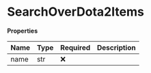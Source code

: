 # SearchOverDota2Items

**Properties**

| Name | Type | Required | Description |
| :--- | :--- | :------- | :---------- |
| name | str  | ❌       |             |

<!-- This file was generated by liblab | https://liblab.com/ -->
